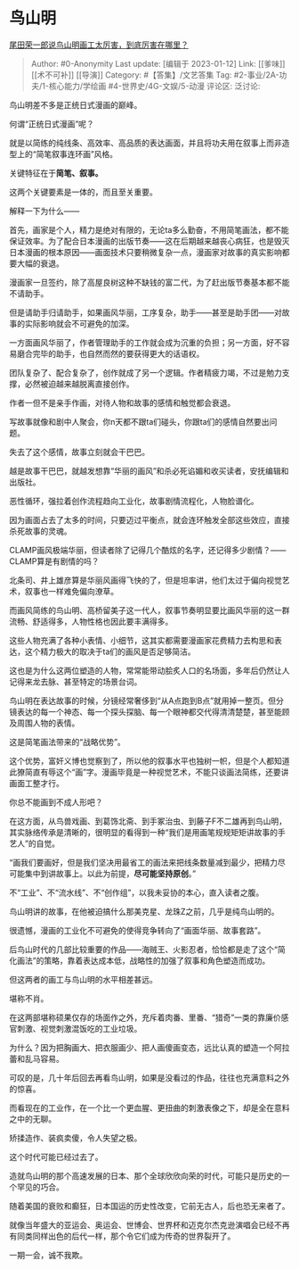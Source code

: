 # 鸟山明
[尾田荣一郎说鸟山明画工太厉害，到底厉害在哪里？](https://www.zhihu.com/question/49937813/answer/2841164268)

> Author: #0-Anonymity
> Last update: [编辑于 2023-01-12]
> Link: [[爹味]] [[术不可补]] [[导演]]
> Category: #【答集】/文艺答集
> Tag: #2-事业/2A-功夫/1-核心能力/学绘画 #4-世界史/4G-文娱/5-动漫
> 评论区:
> 泛讨论:

鸟山明差不多是正统日式漫画的巅峰。

何谓“正统日式漫画”呢？

就是以简练的纯线条、高效率、高品质的表达画面，并且将功夫用在叙事上而非造型上的“简笔叙事连环画”风格。

关键特征在于**简笔、叙事。**

这两个关键要素是一体的，而且至关重要。

解释一下为什么——

首先，画家是个人，精力是绝对有限的，无论ta多么勤奋，不用简笔画法，都不能保证效率。为了配合日本漫画的出版节奏——这在后期越来越丧心病狂，也是毁灭日本漫画的根本原因——画面技术只要稍微复杂一点，漫画家对故事的真实影响都要大幅的衰退。

漫画家一旦签约，除了高屋良树这种不缺钱的富二代，为了赶出版节奏基本都不能不请助手。

但是请助手归请助手，如果画风华丽，工序复杂，助手——甚至是助手团——对故事的实际影响就会不可避免的加深。

一方面画风华丽了，作者管理助手的工作就会成为沉重的负担；另一方面，好不容易磨合完毕的助手，也自然而然的要获得更大的话语权。

团队复杂了、配合复杂了，创作就成了另一个逻辑。作者精疲力竭，不过是勉力支撑，必然被迫越来越脱离直接创作。

作者一但不是亲手作画，对待人物和故事的感情和触觉都会衰退。

写故事就像和剧中人聚会，你n天都不跟ta们碰头，你跟ta们的感情自然要出问题。

失去了这个感情，故事立刻就会干巴巴。

越是故事干巴巴，就越发想靠“华丽的画风”和杀必死谄媚和收买读者，安抚编辑和出版社。

恶性循环，强拉着创作流程趋向工业化，故事剧情流程化，人物脸谱化。

因为画面占去了太多的时间，只要迈过平衡点，就会连环触发全部这些效应，直接杀死故事的灵魂。

CLAMP画风极端华丽，但读者除了记得几个酷炫的名字，还记得多少剧情？——CLAMP算是有剧情的吗？

北条司、井上雄彦算是华丽风画得飞快的了，但是坦率讲，他们太过于偏向视觉艺术，叙事也一样难免偏向潦草。

而画风简练的鸟山明、高桥留美子这一代人，叙事节奏明显要比画风华丽的这一群流畅、舒适得多，人物性格也因此要丰满得多。

这些人物充满了各种小表情、小细节，这其实都需要漫画家花费精力去构思和表达，这个精力极大的取决于ta们的画风是否足够简洁。

这也是为什么这两位塑造的人物，常常能带动脍炙人口的名场面，多年后仍然让人记得来龙去脉、甚至特定的场景台词。

鸟山明在表达故事的时候，分镜经常奢侈到“从A点跑到B点”就用掉一整页。但分镜表达的每一个神态、每一个探头探脑、每一个眼神都交代得清清楚楚，甚至能顾及周围人物的表情。

这是简笔画法带来的“战略优势”。

这个优势，富奸义博也觉察到了，所以他的叙事水平也独树一帜，但是个人都知道此獠简直有辱这个“画”字。漫画毕竟是一种视觉艺术，不能只谈画法简练，还要讲画面工整才行。

你总不能画到不成人形吧？

在这方面，从鸟兽戏画、到葛饰北斋、到手冢治虫、到藤子F不二雄再到鸟山明，其实脉络传承是清晰的，很明显的看得到一种“我们是用画笔规规矩矩讲故事的手艺人”的自觉。

“画我们要画好，但是我们坚决用最省工的画法来把线条数量减到最少，把精力尽可能集中到讲故事上。以此为前提，**尽可能坚持原创**。”

不“工业”、不“流水线”、不“创作组”，以我未妥协的本心，直入读者之腹。

鸟山明讲的故事，在他被迫搞什么那美克星、龙珠Z之前，几乎是纯鸟山明的。

很遗憾，漫画的工业化不可避免的使得竞争转向了“画面华丽、故事套路”。

后鸟山时代的几部比较重要的作品——海贼王、火影忍者，恰恰都是走了这个“简化画法”的策略，靠着表达成本低，战略性的加强了叙事和角色塑造而成功。

但这两者的画工与鸟山明的水平相差甚远。

堪称不肖。

在这两部堪称硕果仅存的场面作之外，充斥着肉番、里番、“猎奇”一类的靠廉价感官刺激、视觉刺激混饭吃的工业垃圾。

为什么？因为把胸画大、把衣服画少、把人画傻画变态，远比认真的塑造一个阿拉蕾和乱马容易。

可叹的是，几十年后回去再看鸟山明，如果是没看过的作品，往往也充满意料之外的惊喜。

而看现在的工业作，在一个比一个更血腥、更扭曲的刺激表像之下，却是全在意料之中的无聊。

矫揉造作、装疯卖傻，令人失望之极。

这个时代可能已经过去了。

造就鸟山明的那个高速发展的日本、那个全球欣欣向荣的时代，可能只是历史的一个罕见的巧合。

随着美国的衰败和癫狂，日本国运的历史性改变，它前无古人，后也恐无来者了。

就像当年盛大的亚运会、奥运会、世博会、世界杯和迈克尔杰克逊演唱会已经不再有同类同样出色的后代一样，那个令它们成为传奇的世界裂开了。

一期一会，诚不我欺。

